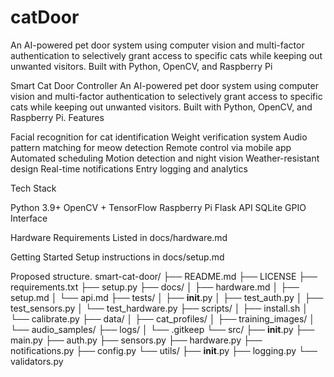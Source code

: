 # catDoor
An AI-powered pet door system using computer vision and multi-factor authentication to selectively grant access to specific cats while keeping out unwanted visitors. Built with Python, OpenCV, and Raspberry Pi

Smart Cat Door Controller
An AI-powered pet door system using computer vision and multi-factor authentication to selectively grant access to specific cats while keeping out unwanted visitors. Built with Python, OpenCV, and Raspberry Pi.
Features

Facial recognition for cat identification
Weight verification system
Audio pattern matching for meow detection
Remote control via mobile app
Automated scheduling
Motion detection and night vision
Weather-resistant design
Real-time notifications
Entry logging and analytics

Tech Stack

Python 3.9+
OpenCV + TensorFlow
Raspberry Pi
Flask API
SQLite
GPIO Interface

Hardware Requirements
Listed in docs/hardware.md

Getting Started
Setup instructions in docs/setup.md


Proposed structure.
smart-cat-door/
├── README.md
├── LICENSE
├── requirements.txt
├── setup.py
├── docs/
│   ├── hardware.md
│   ├── setup.md
│   └── api.md
├── tests/
│   ├── __init__.py
│   ├── test_auth.py
│   ├── test_sensors.py
│   └── test_hardware.py
├── scripts/
│   ├── install.sh
│   └── calibrate.py
├── data/
│   ├── cat_profiles/
│   ├── training_images/
│   └── audio_samples/
├── logs/
│   └── .gitkeep
└── src/
    ├── __init__.py
    ├── main.py
    ├── auth.py
    ├── sensors.py
    ├── hardware.py
    ├── notifications.py
    ├── config.py
    └── utils/
        ├── __init__.py
        ├── logging.py
        └── validators.py
